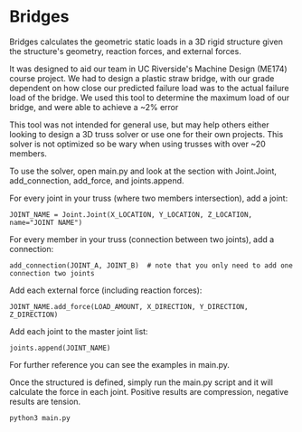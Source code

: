 # Bridges

Bridges calculates the geometric static loads in a 3D rigid structure given the structure's geometry, reaction forces, and external forces. 

It was designed to aid our team in UC Riverside's Machine Design (ME174) course project. We had to design a plastic straw bridge, with our grade dependent on how close our predicted failure load was to the actual failure load of the bridge. We used this tool to determine the maximum load of our bridge, and were able to achieve a ~2% error

This tool was not intended for general use, but may help others either looking to design a 3D truss solver or use one for their own projects. This solver is not optimized so be wary when using trusses with over ~20 members.

To use the solver, open main.py and look at the section with Joint.Joint, add_connection, add_force, and joints.append.

For every joint in your truss (where two members intersection), add a joint:
```
JOINT_NAME = Joint.Joint(X_LOCATION, Y_LOCATION, Z_LOCATION, name="JOINT NAME") 
```

For every member in your truss (connection between two joints), add a connection:
```
add_connection(JOINT_A, JOINT_B)  # note that you only need to add one connection two joints
```

Add each external force (including reaction forces):
```
JOINT_NAME.add_force(LOAD_AMOUNT, X_DIRECTION, Y_DIRECTION, Z_DIRECTION)
```

Add each joint to the master joint list:
```
joints.append(JOINT_NAME)
```

For further reference you can see the examples in main.py.

Once the structured is defined, simply run the main.py script and it will calculate the force in each joint. Positive results are compression, negative results are tension.
```
python3 main.py
```
